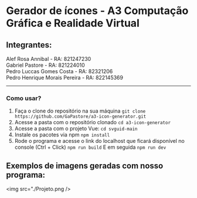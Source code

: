 # Gerador de ícones - A3 Computação Gráfica e Realidade Virtual

## Integrantes:
Alef Rosa Annibal - RA: 821247230 <br /> 
Gabriel Pastore - RA: 821224010 <br />
Pedro Luccas Gomes Costa - RA: 82321206 <br />
Pedro Henrique Morais Pereira - RA: 822145369

___

### Como usar?
1. Faça o clone do repositório na sua máquina
`git clone https://github.com/GaPastore/a3-icon-generator.git`
2. Acesse a pasta com o repositório clonado
`cd a3-icon-generator`
3. Acesse a pasta com o projeto Vue:
`cd svguid-main`
4. Instale os pacotes via npm
`npm install`
5. Rode o programa e acesse o link do localhost que ficará disponível no console (Ctrl + Click)
`npm run build`
E em seguida
`npm run dev`


## Exemplos de imagens geradas com nosso programa:
<img src="./Projeto.png />
